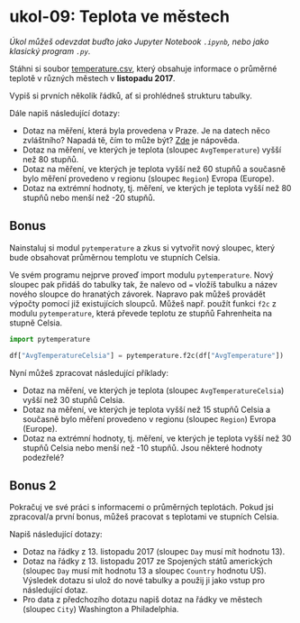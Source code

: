 # ukol-09: Teplota ve městech

_Úkol můžeš odevzdat buďto jako Jupyter Notebook `.ipynb`, nebo jako klasický program `.py`._

Stáhni si soubor [temperature.csv](./temperature.csv), který obsahuje informace o průměrné teplotě v různých městech v **listopadu 2017**.


Vypiš si prvních několik řádků, ať si prohlédneš strukturu tabulky. 

Dále napiš následující dotazy:
* Dotaz na měření, která byla provedena v Praze. Je na datech něco zvláštního? Napadá tě, čím to může být? [Zde](https://cs.wikipedia.org/wiki/Stupe%C5%88_Fahrenheita) je nápověda.
* Dotaz na měření, ve kterých je teplota (sloupec `AvgTemperature`) vyšší než 80 stupňů.
* Dotaz na měření, ve kterých je teplota vyšší než 60 stupňů a současně bylo měření provedeno v regionu (sloupec `Region`) Evropa (Europe).
* Dotaz na extrémní hodnoty, tj. měření, ve kterých je teplota vyšší než 80 stupňů nebo menší než -20 stupňů.

## Bonus

Nainstaluj si modul `pytemperature` a zkus si vytvořit nový sloupec, který bude obsahovat průměrnou templotu ve stupních Celsia.

Ve svém programu nejprve proveď import modulu `pytemperature`. Nový sloupec pak přidáš do tabulky tak, že nalevo od `=` vložíš tabulku a název nového sloupce do hranatých závorek. Napravo pak můžeš provádět výpočty pomocí již existujících sloupců. Můžeš např. použít funkci `f2c` z modulu `pytemperature`, která převede teplotu ze stupňů Fahrenheita na stupně Celsia.

```python
import pytemperature

df["AvgTemperatureCelsia"] = pytemperature.f2c(df["AvgTemperature"])
```

Nyní můžeš zpracovat následující příklady:

* Dotaz na měření, ve kterých je teplota (sloupec `AvgTemperatureCelsia`) vyšší než 30 stupňů Celsia.
* Dotaz na měření, ve kterých je teplota vyšší než 15 stupňů Celsia a současně bylo měření provedeno v regionu (sloupec `Region`) Evropa (Europe).
* Dotaz na extrémní hodnoty, tj. měření, ve kterých je teplota vyšší než 30 stupňů Celsia nebo menší než -10 stupňů. Jsou některé hodnoty podezřelé?

## Bonus 2

Pokračuj ve své práci s informacemi o průměrných teplotách. Pokud jsi zpracoval/a první bonus, můžeš pracovat s teplotami ve stupních Celsia.

Napiš následující dotazy:

* Dotaz na řádky z 13. listopadu 2017 (sloupec `Day` musí mít hodnotu 13).
* Dotaz na řádky z 13. listopadu 2017 ze Spojených států amerických (sloupec `Day` musí mít hodnotu 13 a sloupec `Country` hodnotu US). Výsledek dotazu si ulož do nové tabulky a použij ji jako vstup pro následující dotaz.
* Pro data z předchozího dotazu napiš dotaz na řádky ve městech (sloupec `City`) Washington a Philadelphia.